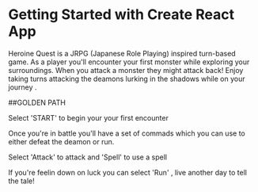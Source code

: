 # Getting Started with Create React App

Heroine Quest is a JRPG (Japanese Role Playing) inspired turn-based game. 
As a player you'll encounter your first monster while exploring your surroundings.
When you attack a monster they might attack back! Enjoy taking turns attacking the deamons lurking in the shadows while on your journey .


##GOLDEN PATH

Select 'START' to begin your your first encounter 

Once you're in battle you'll have a set of commads which you can use to either defeat the deamon or run.

Select 'Attack' to attack and 'Spell' to use a spell

If you're feelin down on luck you can select 'Run' , live another day to tell the tale!






